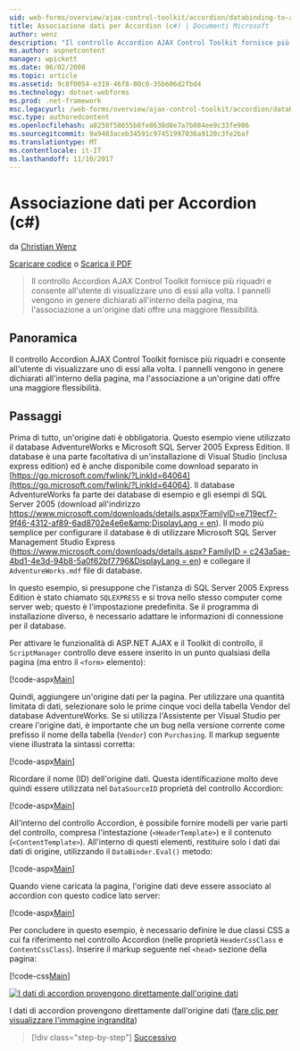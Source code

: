 ```yaml
---
uid: web-forms/overview/ajax-control-toolkit/accordion/databinding-to-an-accordion-cs
title: Associazione dati per Accordion (c#) | Documenti Microsoft
author: wenz
description: "Il controllo Accordion AJAX Control Toolkit fornisce più riquadri e consente all'utente di visualizzare uno di essi alla volta. I pannelli vengono in genere dichiarati w..."
ms.author: aspnetcontent
manager: wpickett
ms.date: 06/02/2008
ms.topic: article
ms.assetid: 9c8f0054-e319-46f8-80c0-35b606d2fbd4
ms.technology: dotnet-webforms
ms.prod: .net-framework
msc.legacyurl: /web-forms/overview/ajax-control-toolkit/accordion/databinding-to-an-accordion-cs
msc.type: authoredcontent
ms.openlocfilehash: a8250f58655b8fe8638d8e7a7b084ee9c33fe986
ms.sourcegitcommit: 9a9483aceb34591c97451997036a9120c3fe2baf
ms.translationtype: MT
ms.contentlocale: it-IT
ms.lasthandoff: 11/10/2017
---
```

<a name="databinding-to-an-accordion-c"></a>Associazione dati per Accordion (c#)
====================
da [Christian Wenz](https://github.com/wenz)

[Scaricare codice](http://download.microsoft.com/download/5/6/d/56d50cef-2011-4c8f-9891-7edc6dc57df9/Accordion1.cs.zip) o [Scarica il PDF](http://download.microsoft.com/download/6/7/1/6718d452-ff89-4d3f-a90e-c74ec2d636a3/accordion1CS.pdf)

> Il controllo Accordion AJAX Control Toolkit fornisce più riquadri e consente all'utente di visualizzare uno di essi alla volta. I pannelli vengono in genere dichiarati all'interno della pagina, ma l'associazione a un'origine dati offre una maggiore flessibilità.


## <a name="overview"></a>Panoramica

Il controllo Accordion AJAX Control Toolkit fornisce più riquadri e consente all'utente di visualizzare uno di essi alla volta. I pannelli vengono in genere dichiarati all'interno della pagina, ma l'associazione a un'origine dati offre una maggiore flessibilità.

## <a name="steps"></a>Passaggi

Prima di tutto, un'origine dati è obbligatoria. Questo esempio viene utilizzato il database AdventureWorks e Microsoft SQL Server 2005 Express Edition. Il database è una parte facoltativa di un'installazione di Visual Studio (inclusa express edition) ed è anche disponibile come download separato in [https://go.microsoft.com/fwlink/?LinkId=64064](https://go.microsoft.com/fwlink/?LinkId=64064). Il database AdventureWorks fa parte dei database di esempio e gli esempi di SQL Server 2005 (download all'indirizzo [https://www.microsoft.com/downloads/details.aspx?FamilyID=e719ecf7-9f46-4312-af89-6ad8702e4e6e&amp;DisplayLang = en](https://www.microsoft.com/downloads/details.aspx?FamilyID=e719ecf7-9f46-4312-af89-6ad8702e4e6e&amp;DisplayLang=en)). Il modo più semplice per configurare il database è di utilizzare Microsoft SQL Server Management Studio Express ([https://www.microsoft.com/downloads/details.aspx? FamilyID = c243a5ae-4bd1-4e3d-94b8-5a0f62bf7796&amp;DisplayLang = en](https://www.microsoft.com/downloads/details.aspx?FamilyID=c243a5ae-4bd1-4e3d-94b8-5a0f62bf7796&amp;DisplayLang=en)) e collegare il `AdventureWorks.mdf` file di database.

In questo esempio, si presuppone che l'istanza di SQL Server 2005 Express Edition è stato chiamato `SQLEXPRESS` e si trova nello stesso computer come server web; questo è l'impostazione predefinita. Se il programma di installazione diverso, è necessario adattare le informazioni di connessione per il database.

Per attivare le funzionalità di ASP.NET AJAX e il Toolkit di controllo, il `ScriptManager` controllo deve essere inserito in un punto qualsiasi della pagina (ma entro il `<form>` elemento):

[!code-aspx[Main](databinding-to-an-accordion-cs/samples/sample1.aspx)]

Quindi, aggiungere un'origine dati per la pagina. Per utilizzare una quantità limitata di dati, selezionare solo le prime cinque voci della tabella Vendor del database AdventureWorks. Se si utilizza l'Assistente per Visual Studio per creare l'origine dati, è importante che un bug nella versione corrente come prefisso il nome della tabella (`Vendor`) con `Purchasing`. Il markup seguente viene illustrata la sintassi corretta:

[!code-aspx[Main](databinding-to-an-accordion-cs/samples/sample2.aspx)]

Ricordare il nome (ID) dell'origine dati. Questa identificazione molto deve quindi essere utilizzata nel `DataSourceID` proprietà del controllo Accordion:

[!code-aspx[Main](databinding-to-an-accordion-cs/samples/sample3.aspx)]

All'interno del controllo Accordion, è possibile fornire modelli per varie parti del controllo, compresa l'intestazione (`<HeaderTemplate>`) e il contenuto (`<ContentTemplate>`). All'interno di questi elementi, restituire solo i dati dai dati di origine, utilizzando il `DataBinder.Eval()` metodo:

[!code-aspx[Main](databinding-to-an-accordion-cs/samples/sample4.aspx)]

Quando viene caricata la pagina, l'origine dati deve essere associato al accordion con questo codice lato server:

[!code-aspx[Main](databinding-to-an-accordion-cs/samples/sample5.aspx)]

Per concludere in questo esempio, è necessario definire le due classi CSS a cui fa riferimento nel controllo Accordion (nelle proprietà `HeaderCssClass` e `ContentCssClass`). Inserire il markup seguente nel `<head>` sezione della pagina:

[!code-css[Main](databinding-to-an-accordion-cs/samples/sample6.css)]


[![I dati di accordion provengono direttamente dall'origine dati](databinding-to-an-accordion-cs/_static/image2.png)](databinding-to-an-accordion-cs/_static/image1.png)

I dati di accordion provengono direttamente dall'origine dati ([fare clic per visualizzare l'immagine ingrandita](databinding-to-an-accordion-cs/_static/image3.png))

>[!div class="step-by-step"]
[Successivo](dynamically-adding-an-accordion-pane-cs.md)

